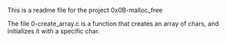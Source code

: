 This is a readme file for the project 0x0B-malloc_free

The file 0-create_array.c is a function that creates an array of chars, and initializes it with a specific char.


